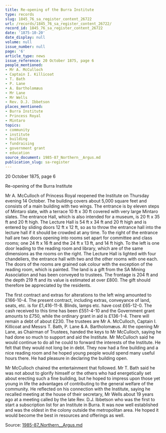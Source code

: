 ```yaml
---
title: Re-opening of the Burra Institute
type: records
slug: 1845_76_sa_register_content_26722
url: /records/1845_76_sa_register_content_26722/
record_id: 1845_76_sa_register_content_26722
date: '1875-10-20'
date_display: null
volume: null
issue_number: null
page: '6'
article_type: news
issue_reference: 20 October 1875, page 6
people_mentioned:
- Mr A. McCulloch
- Captain I. Killicoat
- T. Bath
- P. Lane
- A. Bartholomæus
- Mr Lane
- Mr Wells
- Rev. D.J. Ibbetson
places_mentioned:
- Burra Institute
- Princess Royal
- Mintaro
topics:
- community
- institute
- building
- fundraising
- government grant
- education
source_document: 1985-87_Northern__Argus.md
publication_slug: sa-register
---
```


20 October 1875, page 6

Re-opening of the Burra Institute

Mr A. McCulloch of Princess Royal reopened the Institute on Thursday evening 14 October.  The building covers about 5,000 square feet and consists of a main building with two wings.  The entrance is by eleven steps of Mintaro slate, with a terrace 10 ft x 30 ft covered with very large Mintaro slates.  The entrance Hall, which is also intended for a museum, is 20 ft x 35 ft and 20 ft high.  The Lecture Hall is 54 ft x 34 ft and 20 ft high and is entered by sliding doors 12 ft x 12 ft, so as to throw the entrance hall into the lecture hall if it should be crowded at any time.  To the right of the entrance hall are two doors opening into rooms set apart for committee and class rooms; one 24 ft x 16 ft and the 24 ft x 13 ft, and 14 ft high.  To the left is one door leading to the reading room and library, which are of the same dimensions as the rooms on the right.  The Lecture Hall is lighted with four chandeliers, the entrance hall with two and the other rooms with one each.  The doors of the rooms are grained oak colour with the exception of the reading room, which is painted.  The land is a gift from the SA Mining Association and has been conveyed to trustees.  The frontage is 204 ft and the depth 219 ft and its value is estimated at over £800.  The gift should therefore be appreciated by the residents.

The first contract and extras for alterations to the left wing amounted to £166-10-4.  The present contract, including extras, conveyance of land, seats, etc. is for £1,416-11-8.  Blinds, lamps etc. have cost £65-12-0.  The cash received to this time has been £551-4-10 and the Government grant amounts to £750, while the ordinary grant in aid is £136-1-4.  There will remain a debt of about £230.  The trustees are Mr A. McCulloch, Captain I. Killicoat and Messrs T. Bath, P. Lane & A. Bartholomæus.  At the opening Mr Lane, as Chairman of Trustees, handed the keys to Mr McCulloch, saying he had done so much to support and aid the Institute.  Mr McCulloch said he would continue to do all he could to forward the interests of the Institute.  He felt that they would not long be in debt.  They now had a fine building and a nice reading room and he hoped young people would spend many useful hours there.  He had pleasure in declaring the building open.

Mr McCulloch chaired the entertainment that followed.  Mr T. Bath said he was not about to glorify himself or the others who had energetically set about erecting such a fine building, but he hoped to impress upon those yet young in life the advantages of contributing to the general welfare of the community.  He reflected on his connection with the Institute, saying he recalled meeting at the house of their secretary, Mr Wells about 19 years ago at a meeting called by the late Rev. D.J. Ibbetson who was the first to start a subscription list for an Institute in Burra.  It was now well established and was the oldest in the colony outside the metropolitan area.  He hoped it would become the best in resources and offerings as well.

Source: [1985-87_Northern__Argus.md](/downloads/markdown/1985-87_Northern__Argus.md)
